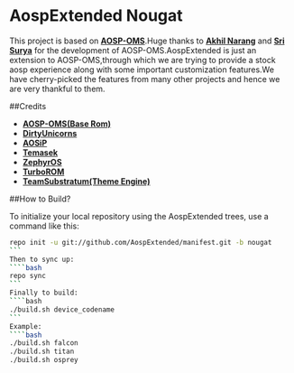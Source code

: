 AospExtended Nougat
===========
This project is based on 
[**AOSP-OMS**](https://github.com/AOSP-RRO).Huge thanks to [**Akhil 
Narang**](https://github.com/akhilnarang) and [**Sri 
Surya**](https://github.com/srisurya95) for the development of 
AOSP-OMS.AospExtended is just an extension to AOSP-OMS,through which we 
are trying to provide a stock aosp experience along with some important 
customization features.We have cherry-picked the features from many 
other projects and hence we are very thankful to them.

##Credits
* [**AOSP-OMS(Base Rom)**](https://github.com/AOSP-RRO)
* [**DirtyUnicorns**](https://github.com/DirtyUnicorns)
* [**AOSiP**](https://github.com/AOSIP)
* [**Temasek**](https://github.com/temasek)
* [**ZephyrOS**](https://github.com/Zephyr-OS)
* [**TurboROM**](https://github.com/TurboROM)
* [**TeamSubstratum(Theme Engine)**](https://github.com/TeamSubstratum)

##How to Build?

To initialize your local repository using the AospExtended trees, use a 
command like this:
````bash
repo init -u git://github.com/AospExtended/manifest.git -b nougat
```
Then to sync up:
````bash
repo sync
```
Finally to build:
````bash
./build.sh device_codename
```
Example:
````bash
./build.sh falcon
./build.sh titan
./build.sh osprey

